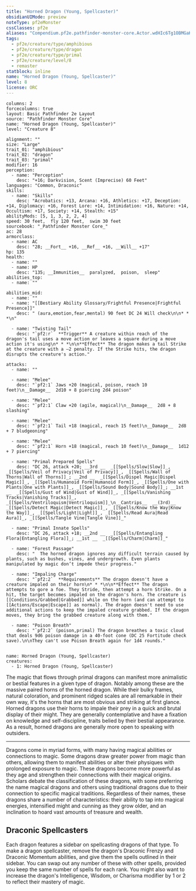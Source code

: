 ```yaml
---
title: "Horned Dragon (Young, Spellcaster)"
obsidianUIMode: preview
noteType: pf2eMonster
cssClasses: pf2e
aliases: "Compendium.pf2e.pathfinder-monster-core.Actor.wdHIc6Tg1OBMGaK5" 
tags:
  - pf2e/creature/type/amphibious
  - pf2e/creature/type/dragon
  - pf2e/creature/type/primal
  - pf2e/creature/level/8
  - remaster
statblock: inline
name: "Horned Dragon (Young, Spellcaster)"
level: 8
license: ORC
---
```


```statblock
columns: 2
forcecolumns: true
layout: Basic Pathfinder 2e Layout
source: "Pathfinder Monster Core"
name: "Horned Dragon (Young, Spellcaster)"
level: "Creature 8"

alignment: ""
size: "Large"
trait_01: "amphibious"
trait_02: "dragon"
trait_03: "primal"
modifier: 16
perception:
  - name: "Perception"
    desc: "+16; Darkvision, Scent (Imprecise) 60 Feet"
languages: "Common, Draconic"
skills:
  - name: "Skills"
    desc: "Acrobatics: +13, Arcana: +16, Athletics: +17, Deception: +14, Diplomacy: +16, Forest Lore: +14, Intimidation: +16, Nature: +14, Occultism: +17, Society: +14, Stealth: +15"
abilityMods: [5, 1, 3, 2, 2, 4]
speed: 30 feet,  fly 120 feet,  swim 30 feet
sourcebook: "_Pathfinder Monster Core_"
ac: 28
armorclass:
  - name: AC
    desc: "28; __Fort__ +16, __Ref__ +16, __Will__ +17"
hp: 135
health:
  - name: ""
  - name: HP
    desc: "135; __Immunities__  paralyzed,  poison,  sleep"
abilities_top:
  - name: ""

abilities_mid:
  - name: ""
  - name: "[[Bestiary Ability Glossary/Frightful Presence|Frightful Presence]]"
    desc: " (aura,emotion,fear,mental) 90 feet DC 24 Will check\n\n* * *\n"

  - name: "Twisting Tail"
    desc: "`pf2:r`  **Trigger** A creature within reach of the dragon's tail uses a move action or leaves a square during a move action it's using\n* * *\n\n**Effect** The dragon makes a tail Strike at the creature with a –2 penalty. If the Strike hits, the dragon disrupts the creature's action."

attacks:
  - name: ""

  - name: "Melee"
    desc: "`pf2:1` Jaws +20 (magical, poison, reach 10 feet)\n__Damage__  2d10 + 8 piercing 2d4 poison"

  - name: "Melee"
    desc: "`pf2:1` Claw +20 (agile, magical)\n__Damage__  2d8 + 8 slashing"

  - name: "Melee"
    desc: "`pf2:1` Tail +18 (magical, reach 15 feet)\n__Damage__  2d8 + 7 bludgeoning"

  - name: "Melee"
    desc: "`pf2:1` Horn +18 (magical, reach 10 feet)\n__Damage__  1d12 + 7 piercing"

  - name: "Primal Prepared Spells"
    desc: "DC 26, attack +20; __3rd __  _[[Spells/Slow|Slow]]_, _[[Spells/Veil of Privacy|Veil of Privacy]]_, _[[Spells/Wall of Thorns|Wall of Thorns]]_; __2nd __  _[[Spells/Dispel Magic|Dispel Magic]]_, _[[Spells/Humanoid Form|Humanoid Form]]_, _[[Spells/One with Plants|One with Plants]]_, _[[Spells/Sound Body|Sound Body]]_; __1st __  _[[Spells/Gust of Wind|Gust of Wind]]_, _[[Spells/Vanishing Tracks|Vanishing Tracks]]_, _[[Spells/Ventriloquism|Ventriloquism]]_\n__Cantrips__  __(3rd)__ _[[Spells/Detect Magic|Detect Magic]]_, _[[Spells/Know the Way|Know the Way]]_, _[[Spells/Light|Light]]_, _[[Spells/Read Aura|Read Aura]]_, _[[Spells/Tangle Vine|Tangle Vine]]_"

  - name: "Primal Innate Spells"
    desc: "DC 26, attack +18; __2nd __  _[[Spells/Entangling Flora|Entangling Flora]]_; __1st __  _[[Spells/Charm|Charm]]_"

  - name: "Forest Passage"
    desc: "  The horned dragon ignores any difficult terrain caused by plants, such as bushes, vines, and undergrowth. Even plants manipulated by magic don’t impede their progress."

  - name: "Impaling Charge"
    desc: "`pf2:2`  **Requirements** The dragon doesn't have a creature impaled on their horn\n* * *\n\n**Effect** The dragon attempts to gore a foe. They Stride, then attempt a horn Strike. On a hit, the target becomes impaled on the dragon's horn. The creature is [[Conditions/Grabbed|Grabbed]] while on the horn (and can attempt to [[Actions/Escape|Escape]] as normal). The dragon doesn't need to use additional actions to keep the impaled creature grabbed. If the dragon moves, they bring the grabbed creature along with them."

  - name: "Poison Breath"
    desc: "`pf2:2` (poison,primal) The dragon breathes a toxic cloud that deals 9d6 poison damage in a 40-foot cone (DC 25 Fortitude check save).\n\nThey can't use Poison Breath again for 1d4 rounds."
 
```

```encounter-table
name: Horned Dragon (Young, Spellcaster)
creatures:
  - 1: Horned Dragon (Young, Spellcaster)
```



The magic that flows through primal dragons can manifest more animalistic or bestial features in a given type of dragon. Notably among these are the massive paired horns of the horned dragon. While their bulky frames, natural coloration, and prominent ridged scales are all remarkable in their own way, it's the horns that are most obvious and striking at first glance. Horned dragons use their horns to impale their prey in a quick and brutal display of their might. They are generally contemplative and have a fixation on knowledge and self-discipline, traits belied by their bestial appearance. As a result, horned dragons are generally more open to speaking with outsiders.

* * *

Dragons come in myriad forms, with many having magical abilities or connections to magic. Some dragons draw greater power from magic than others, allowing them to manifest abilities or alter their physiques with prolonged exposure to magic. These dragons become more powerful as they age and strengthen their connections with their magical origins. Scholars debate the classification of these dragons, with some preferring the name magical dragons and others using traditional dragons due to their connection to specific magical traditions. Regardless of their names, these dragons share a number of characteristics: their ability to tap into magical energies, intensified might and cunning as they grow older, and an inclination to hoard vast amounts of treasure and wealth.

## Draconic Spellcasters

Each dragon features a sidebar on spellcasting dragons of that type. To make a dragon spellcaster, remove the dragon's Draconic Frenzy and Draconic Momentum abilities, and give them the spells outlined in their sidebar. You can swap out any number of these with other spells, provided you keep the same number of spells for each rank. You might also want to increase the dragon's Intelligence, Wisdom, or Charisma modifier by 1 or 2 to reflect their mastery of magic.
